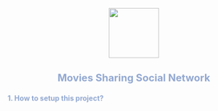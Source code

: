 <p align="center">
    <image src="./storage/app/public/logo/1979.jpg" width="100px"></image>
    <h2 style="color: #92A8D1; font-size:20px; font-family: `Niconne`, cursive" align="center">Movies Sharing Social Network</h2>
</p>
<h4 style="color: #92A8D1">
    1. How to setup this project?
</h4>